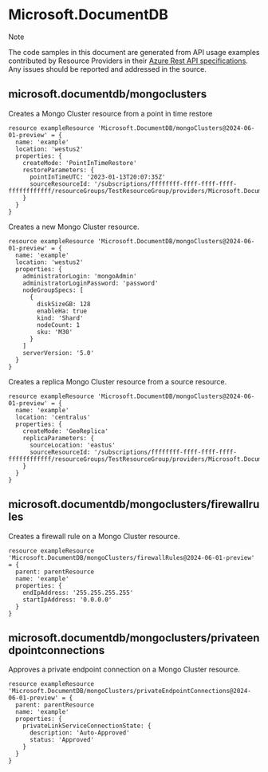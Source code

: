 # Microsoft.DocumentDB
  
> [!NOTE]
> The code samples in this document are generated from API usage examples contributed by Resource Providers in their [Azure Rest API specifications](https://github.com/Azure/azure-rest-api-specs). Any issues should be reported and addressed in the source.


## microsoft.documentdb/mongoclusters

Creates a Mongo Cluster resource from a point in time restore
```bicep
resource exampleResource 'Microsoft.DocumentDB/mongoClusters@2024-06-01-preview' = {
  name: 'example'
  location: 'westus2'
  properties: {
    createMode: 'PointInTimeRestore'
    restoreParameters: {
      pointInTimeUTC: '2023-01-13T20:07:35Z'
      sourceResourceId: '/subscriptions/ffffffff-ffff-ffff-ffff-ffffffffffff/resourceGroups/TestResourceGroup/providers/Microsoft.DocumentDB/mongoClusters/myOtherMongoCluster'
    }
  }
}
```

Creates a new Mongo Cluster resource.
```bicep
resource exampleResource 'Microsoft.DocumentDB/mongoClusters@2024-06-01-preview' = {
  name: 'example'
  location: 'westus2'
  properties: {
    administratorLogin: 'mongoAdmin'
    administratorLoginPassword: 'password'
    nodeGroupSpecs: [
      {
        diskSizeGB: 128
        enableHa: true
        kind: 'Shard'
        nodeCount: 1
        sku: 'M30'
      }
    ]
    serverVersion: '5.0'
  }
}
```

Creates a replica Mongo Cluster resource from a source resource.
```bicep
resource exampleResource 'Microsoft.DocumentDB/mongoClusters@2024-06-01-preview' = {
  name: 'example'
  location: 'centralus'
  properties: {
    createMode: 'GeoReplica'
    replicaParameters: {
      sourceLocation: 'eastus'
      sourceResourceId: '/subscriptions/ffffffff-ffff-ffff-ffff-ffffffffffff/resourceGroups/TestResourceGroup/providers/Microsoft.DocumentDB/mongoClusters/mySourceMongoCluster'
    }
  }
}
```

## microsoft.documentdb/mongoclusters/firewallrules

Creates a firewall rule on a Mongo Cluster resource.
```bicep
resource exampleResource 'Microsoft.DocumentDB/mongoClusters/firewallRules@2024-06-01-preview' = {
  parent: parentResource 
  name: 'example'
  properties: {
    endIpAddress: '255.255.255.255'
    startIpAddress: '0.0.0.0'
  }
}
```

## microsoft.documentdb/mongoclusters/privateendpointconnections

Approves a private endpoint connection on a Mongo Cluster resource.
```bicep
resource exampleResource 'Microsoft.DocumentDB/mongoClusters/privateEndpointConnections@2024-06-01-preview' = {
  parent: parentResource 
  name: 'example'
  properties: {
    privateLinkServiceConnectionState: {
      description: 'Auto-Approved'
      status: 'Approved'
    }
  }
}
```
